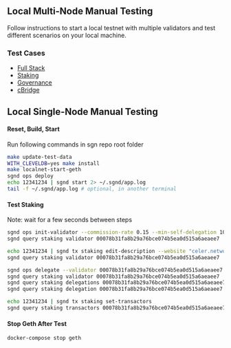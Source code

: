
## Local Multi-Node Manual Testing

Follow instructions to start a local testnet with multiple validators and test different scenarios on your local machine.

### Test Cases

- [Full Stack](./docs/fullstack.md)
- [Staking](./docs/staking.md)
- [Governance](./docs/governance.md)
- [cBridge](./docs/cbridge.md)

## Local Single-Node Manual Testing

#### Reset, Build, Start

Run following commands in sgn repo root folder
```sh
make update-test-data
WITH_CLEVELDB=yes make install
make localnet-start-geth
sgnd ops deploy
echo 12341234 | sgnd start 2> ~/.sgnd/app.log
tail -f ~/.sgnd/app.log # optional, in another terminal
```

#### Test Staking

Note: wait for a few seconds between steps
```sh
sgnd ops init-validator --commission-rate 0.15 --min-self-delegation 1000 --keystore ~/.sgnd/keys/vethks0.json
sgnd query staking validator 00078b31fa8b29a76bce074b5ea0d515a6aeaee7

echo 12341234 | sgnd tx staking edit-description --website "celer.network"
sgnd query staking validator 00078b31fa8b29a76bce074b5ea0d515a6aeaee7

sgnd ops delegate --validator 00078b31fa8b29a76bce074b5ea0d515a6aeaee7 --amount 100 --keystore ~/.sgnd/keys/dethks0.json
sgnd query staking validator 00078b31fa8b29a76bce074b5ea0d515a6aeaee7
sgnd query staking delegations 00078b31fa8b29a76bce074b5ea0d515a6aeaee7
sgnd query staking delegation 00078b31fa8b29a76bce074b5ea0d515a6aeaee7 d0f2596d700c9bd4d605c938e586ec67b01c7364

echo 12341234 | sgnd tx staking set-transactors
sgnd query staking transactors 00078b31fa8b29a76bce074b5ea0d515a6aeaee7
```

#### Stop Geth After Test
```sh
docker-compose stop geth
```
